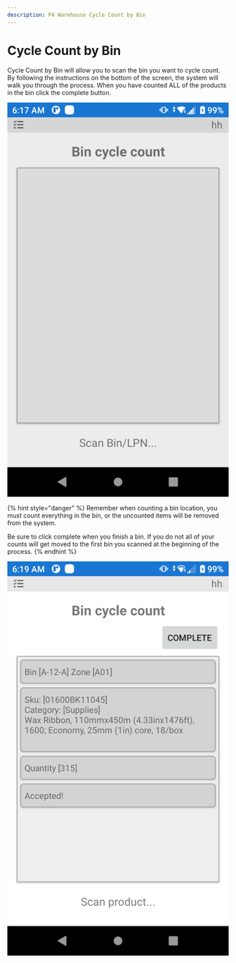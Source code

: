```yaml
---
description: P4 Warehouse Cycle Count by Bin
---
```


# Cycle Count by Bin



Cycle Count by Bin will allow you to scan the bin you want to cycle count. By following the instructions on the bottom of the screen, the system will walk you through the process. When you have counted ALL of the products in the bin click the complete button.



![P4 Warehouse cycle Count by Bin](<../../.gitbook/assets/image (264).png>)

{% hint style="danger" %}
Remember when counting a bin location, you must count everything in the bin, or the uncounted items will be removed from the system.

Be sure to click complete when you finish a bin. If you do not all of your counts will get moved to the first bin you scanned at the beginning of the process.
{% endhint %}

![P4 Warehouse Android Cycle Count by Bin](<../../.gitbook/assets/image (224).png>)

